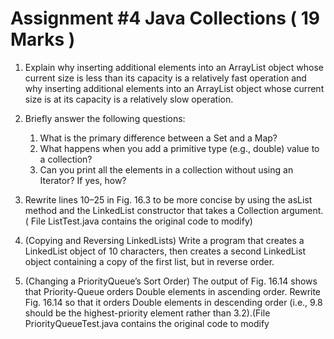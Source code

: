 # Assignment #4 Java Collections ( 19 Marks )

1. Explain why inserting additional elements into an ArrayList
object whose current size is less than its capacity is a relatively fast
operation and why inserting additional elements into an ArrayList
object whose current size is at its capacity is a relatively slow operation.

2. Briefly answer the following questions:
    1. What is the primary difference between a Set and a Map?
    2. What happens when you add a primitive type (e.g., double)
    value to a collection?
    3. Can you print all the elements in a collection without using an
    Iterator? If yes, how?

3. Rewrite lines 10–25 in Fig. 16.3 to be more concise by using the
asList method and the LinkedList constructor that takes a
Collection argument.( File ListTest.java contains the original code to modify)

4. (Copying and Reversing LinkedLists) Write a program that
creates a LinkedList object of 10 characters, then creates a second
LinkedList object containing a copy of the first list, but in reverse
order.

5. (Changing a PriorityQueue’s Sort Order) The output of Fig.
16.14 shows that Priority-Queue orders Double elements in
ascending order. Rewrite Fig. 16.14 so that it orders Double elements in
descending order (i.e., 9.8 should be the highest-priority element rather
than 3.2).(File PriorityQueueTest.java contains the original code to modify